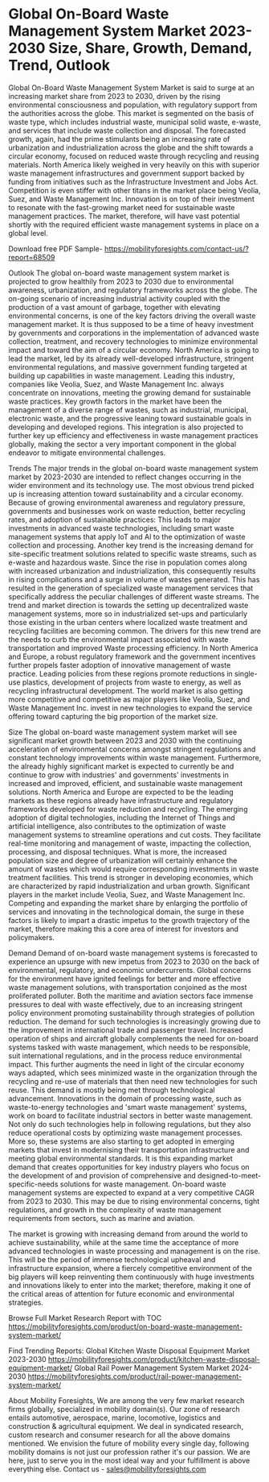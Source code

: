 # Global On-Board Waste Management System Market 2023-2030 Size, Share, Growth, Demand, Trend, Outlook

Global On-Board Waste Management System Market is said to surge at an increasing market share from 2023 to 2030, driven by the rising environmental consciousness and population, with regulatory support from the authorities across the globe. This market is segmented on the basis of waste type, which includes industrial waste, municipal solid waste, e-waste, and services that include waste collection and disposal.
The forecasted growth, again, had the prime stimulants being an increasing rate of urbanization and industrialization across the globe and the shift towards a circular economy, focused on reduced waste through recycling and reusing materials. North America likely weighed in very heavily on this with superior waste management infrastructures and government support backed by funding from initiatives such as the Infrastructure Investment and Jobs Act.
Competition is even stiffer with other titans in the market place being Veolia, Suez, and Waste Management Inc. Innovation is on top of their investment to resonate with the fast-growing market need for sustainable waste management practices.
The market, therefore, will have vast potential shortly with the required efficient waste management systems in place on a global level.

Download free PDF Sample- https://mobilityforesights.com/contact-us/?report=68509

Outlook
The global on-board waste management system market is projected to grow healthily from 2023 to 2030 due to environmental awareness, urbanization, and regulatory frameworks across the globe. The on-going scenario of increasing industrial activity coupled with the production of a vast amount of garbage, together with elevating environmental concerns, is one of the key factors driving the overall waste management market. It is thus supposed to be a time of heavy investment by governments and corporations in the implementation of advanced waste collection, treatment, and recovery technologies to minimize environmental impact and toward the aim of a circular economy. North America is going to lead the market, led by its already well-developed infrastructure, stringent environmental regulations, and massive government funding targeted at building up capabilities in waste management. Leading this industry, companies like Veolia, Suez, and Waste Management Inc. always concentrate on innovations, meeting the growing demand for sustainable waste practices. Key growth factors in the market have been the management of a diverse range of wastes, such as industrial, municipal, electronic waste, and the progressive leaning toward sustainable goals in developing and developed regions. This integration is also projected to further key up efficiency and effectiveness in waste management practices globally, making the sector a very important component in the global endeavor to mitigate environmental challenges. 

Trends
The major trends in the global on-board waste management system market by 2023-2030 are intended to reflect changes occurring in the wider environment and its technology use.
The most obvious trend picked up is increasing attention toward sustainability and a circular economy. Because of growing environmental awareness and regulatory pressure, governments and businesses work on waste reduction, better recycling rates, and adoption of sustainable practices: This leads to major investments in advanced waste technologies, including smart waste management systems that apply IoT and AI to the optimization of waste collection and processing. Another key trend is the increasing demand for site-specific treatment solutions related to specific waste streams, such as e-waste and hazardous waste. Since the rise in population comes along with increased urbanization and industrialization, this consequently results in rising complications and a surge in volume of wastes generated. This has resulted in the generation of specialized waste management services that specifically address the peculiar challenges of different waste streams.
The trend and market direction is towards the setting up decentralized waste management systems, more so in industrialized set-ups and particularly those existing in the urban centers where localized waste treatment and recycling facilities are becoming common. The drivers for this new trend are the needs to curb the environmental impact associated with waste transportation and improved Waste processing efficiency.
In North America and Europe, a robust regulatory framework and the government incentives further propels faster adoption of innovative management of waste practice.
Leading policies from these regions promote reductions in single-use plastics, development of projects from waste to energy, as well as recycling infrastructural development. The world market is also getting more competitive and competitive as major players like Veolia, Suez, and Waste Management Inc. invest in new technologies to expand the service offering toward capturing the big proportion of the market size.

Size
The global on-board waste management system market will see significant market growth between 2023 and 2030 with the continuing acceleration of environmental concerns amongst stringent regulations and constant technology improvements within waste management. Furthermore, the already highly significant market is expected to currently be and continue to grow with industries' and governments' investments in increased and improved, efficient, and sustainable waste management solutions. North America and Europe are expected to be the leading markets as these regions already have infrastructure and regulatory frameworks developed for waste reduction and recycling. The emerging adoption of digital technologies, including the Internet of Things and artificial intelligence, also contributes to the optimization of waste management systems to streamline operations and cut costs. They facilitate real-time monitoring and management of waste, impacting the collection, processing, and disposal techniques.
What is more, the increased population size and degree of urbanization will certainly enhance the amount of wastes which would require corresponding investments in waste treatment facilities. This trend is stronger in developing economies, which are characterized by rapid industrialization and urban growth.
Significant players in the market include Veolia, Suez, and Waste Management Inc. Competing and expanding the market share by enlarging the portfolio of services and innovating in the technological domain, the surge in these factors is likely to impart a drastic impetus to the growth trajectory of the market, therefore making this a core area of interest for investors and policymakers.

Demand 
Demand of on-board waste management systems is forecasted to experience an upsurge with new impetus from 2023 to 2030 on the back of environmental, regulatory, and economic undercurrents. Global concerns for the environment have ignited feelings for better and more effective waste management solutions, with transportation conjoined as the most proliferated polluter. Both the maritime and aviation sectors face immense pressures to deal with waste effectively, due to an increasing stringent policy environment promoting sustainability through strategies of pollution reduction.
The demand for such technologies is increasingly growing due to the improvement in international trade and passenger travel. Increased operation of ships and aircraft globally complements the need for on-board systems tasked with waste management, which needs to be responsible, suit international regulations, and in the process reduce environmental impact. This further augments the need in light of the circular economy ways adapted, which sees minimized waste in the organization through the recycling and re-use of materials that then need new technologies for such reuse.
This demand is mostly being met through technological advancement. Innovations in the domain of processing waste, such as waste-to-energy technologies and 'smart waste management' systems, work on board to facilitate industrial sectors in better waste management. Not only do such technologies help in following regulations, but they also reduce operational costs by optimizing waste management processes.
More so, these systems are also starting to get adopted in emerging markets that invest in modernising their transportation infrastructure and meeting global environmental standards. It is this expanding market demand that creates opportunities for key industry players who focus on the development of and provision of comprehensive and designed-to-meet-specific-needs solutions for waste management.
On-board waste management systems are expected to expand at a very competitive CAGR from 2023 to 2030. This may be due to rising environmental concerns, tight regulations, and growth in the complexity of waste management requirements from sectors, such as marine and aviation.

The market is growing with increasing demand from around the world to achieve sustainability, while at the same time the acceptance of more advanced technologies in waste processing and management is on the rise. This will be the period of immense technological upheaval and infrastructure expansion, where a fiercely competitive environment of the big players will keep reinventing them continuously with huge investments and innovations likely to enter into the market; therefore, making it one of the critical areas of attention for future economic and environmental strategies.


Browse Full Market Research Report with TOC https://mobilityforesights.com/product/on-board-waste-management-system-market/

Find Trending Reports:
Global Kitchen Waste Disposal Equipment Market 2023-2030
https://mobilityforesights.com/product/kitchen-waste-disposal-equipment-market/
Global Rail Power Management System Market 2024-2030
https://mobilityforesights.com/product/rail-power-management-system-market/


About Mobility Foresights,
We are among the very few market research firms globally, specialized in mobility domain(s). Our zone of research entails automotive, aerospace, marine, locomotive, logistics and construction & agricultural equipment. We deal in syndicated research, custom research and consumer research for all the above domains mentioned.
We envision the future of mobility every single day, following mobility domains is not just our profession rather it's our passion. We are here, just to serve you in the most ideal way and your fulfillment is above everything else. Contact us -  sales@mobilityforesights.com 


